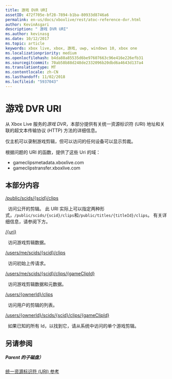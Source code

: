 ```yaml
---
title: 游戏 DVR URI
assetID: 472f705e-bf28-7894-b1ba-80933d8746a6
permalink: en-us/docs/xboxlive/rest/atoc-reference-dvr.html
author: KevinAsgari
description: " 游戏 DVR URI"
ms.author: kevinasg
ms.date: 10/12/2017
ms.topic: article
keywords: xbox live, xbox, 游戏, uwp, windows 10, xbox one
ms.localizationpriority: medium
ms.openlocfilehash: b4da88a85535d6be97607663c96e416e226efb31
ms.sourcegitcommit: 70ab58b88d248de2332096b20dbd6a4643d137a4
ms.translationtype: MT
ms.contentlocale: zh-CN
ms.lasthandoff: 11/02/2018
ms.locfileid: "5937043"
---
```

# <a name="game-dvr-uris"></a>游戏 DVR URI
 
从 Xbox Live 服务的*游戏 DVR*，本部分提供有关统一资源标识符 (URI) 地址和关联的超文本传输协议 (HTTP) 方法的详细信息。
 
仅主机可以录制游戏剪辑，但可以访问的任何设备可以显示剪裁。
 
根据问题的 URI 的函数，提供了这些 Uri 的域：
 
   *  gameclipsmetadata.xboxlive.com 
   *  gameclipstransfer.xboxlive.com 
  
<a id="ID4EZB"></a>

 
## <a name="in-this-section"></a>本部分内容

[/public/scids/{scid}/clips](uri-publicscidclips.md)

&nbsp;&nbsp;访问公开的剪辑。 此 URI 实际上可以指定两种形式，`/public/scids/{scid}/clips`和`/public/titles/{titleId}/clips`。 有关详细信息，请参阅下方。

[/{uri}](uri-uri.md)

&nbsp;&nbsp;访问游戏剪辑数据。

[/users/me/scids/{scid}/clips](uri-usersmescidclips.md)

&nbsp;&nbsp;访问初始上传请求。

[/users/me/scids/{scid}/clips/{gameClipId}](uri-usersmescidclipsgameclipid.md)

&nbsp;&nbsp;访问游戏剪辑数据和元数据。

[/users/{ownerId}/clips](uri-usersowneridclips.md)

&nbsp;&nbsp;访问用户的剪辑的列表。

[/users/{ownerId}/scids/{scid}/clips/{gameClipId}](uri-usersowneridscidclipsgameclipid.md)

&nbsp;&nbsp;如果已知的所有 Id，以找到它，请从系统中访问的单个游戏剪辑。
 
<a id="ID4EOC"></a>

 
## <a name="see-also"></a>另请参阅
 
<a id="ID4EQC"></a>

 
##### <a name="parent"></a>Parent 的子磁盘） 

[统一资源标识符 (URI) 参考](../atoc-xboxlivews-reference-uris.md)

   